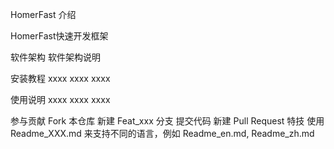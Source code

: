 HomerFast 
介绍 

HomerFast快速开发框架

软件架构
软件架构说明

安装教程
xxxx
xxxx
xxxx

使用说明
xxxx
xxxx
xxxx

参与贡献
Fork 本仓库
新建 Feat_xxx 分支
提交代码
新建 Pull Request
特技
使用 Readme_XXX.md 来支持不同的语言，例如 Readme_en.md, Readme_zh.md
